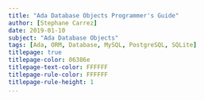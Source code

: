 ```yaml
---
title: "Ada Database Objects Programmer's Guide"
author: [Stephane Carrez]
date: 2019-01-10
subject: "Ada Database Objects"
tags: [Ada, ORM, Database, MySQL, PostgreSQL, SQLite]
titlepage: true
titlepage-color: 06386e
titlepage-text-color: FFFFFF
titlepage-rule-color: FFFFFF
titlepage-rule-height: 1
...
```

